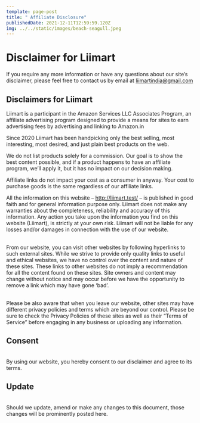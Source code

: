 ```yaml
---
template: page-post
title: " Affiliate Disclosure"
publishedDate: 2021-12-11T12:59:59.120Z
img: ../../static/images/beach-seagull.jpeg
---
```

# Disclaimer for Liimart

If you require any more information or have any questions about our site’s disclaimer, please feel free to contact us by email at liimartindia@gmail.com

## Disclaimers for Liimart

Liimart is a participant in the Amazon Services LLC Associates Program, an affiliate advertising program designed to provide a means for sites to earn advertising fees by advertising and linking to Amazon.in

Since 2020 Liimart has been handpicking only the best selling, most interesting, most desired, and just plain best products on the web.

We do not list products solely for a commission. Our goal is to show the best content possible, and if a product happens to have an affiliate program, we’ll apply it, but it has no impact on our decision making.

Affiliate links do not impact your cost as a consumer in anyway. Your cost to purchase goods is the same regardless of our affiliate links.

All the information on this website – http://liimart.test/ – is published in good faith and for general information purpose only. Liimart does not make any warranties about the completeness, reliability and accuracy of this information. Any action you take upon the information you find on this website (Liimart), is strictly at your own risk. Liimart will not be liable for any losses and/or damages in connection with the use of our website.

\
From our website, you can visit other websites by following hyperlinks to such external sites. While we strive to provide only quality links to useful and ethical websites, we have no control over the content and nature of these sites. These links to other websites do not imply a recommendation for all the content found on these sites. Site owners and content may change without notice and may occur before we have the opportunity to remove a link which may have gone ‘bad’.

\
Please be also aware that when you leave our website, other sites may have different privacy policies and terms which are beyond our control. Please be sure to check the Privacy Policies of these sites as well as their “Terms of Service” before engaging in any business or uploading any information.

## Consent

\
By using our website, you hereby consent to our disclaimer and agree to its terms.

## Update

\
Should we update, amend or make any changes to this document, those changes will be prominently posted here.